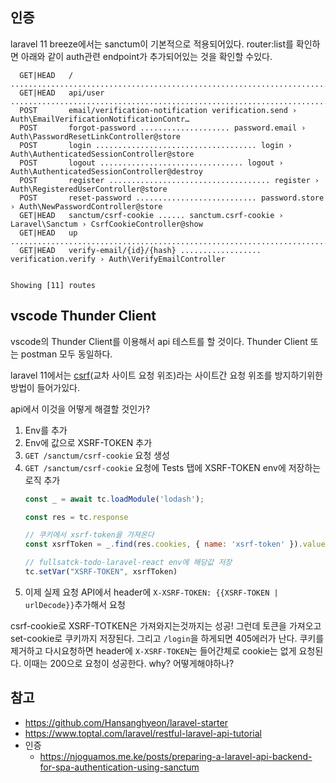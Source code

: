 ## 인증

laravel 11 breeze에서는 sanctum이 기본적으로 적용되어있다.
router:list를 확인하면 아래와 같이 auth관련 endpoint가 추가되어있는 것을 확인할 수있다.

```
  GET|HEAD   / .......................................................................................... 
  GET|HEAD   api/user ................................................................................... 
  POST       email/verification-notification verification.send › Auth\EmailVerificationNotificationContr…
  POST       forgot-password .................... password.email › Auth\PasswordResetLinkController@store
  POST       login .................................... login › Auth\AuthenticatedSessionController@store
  POST       logout ................................ logout › Auth\AuthenticatedSessionController@destroy
  POST       register .................................... register › Auth\RegisteredUserController@store
  POST       reset-password ........................... password.store › Auth\NewPasswordController@store
  GET|HEAD   sanctum/csrf-cookie ...... sanctum.csrf-cookie › Laravel\Sanctum › CsrfCookieController@show
  GET|HEAD   up ......................................................................................... 
  GET|HEAD   verify-email/{id}/{hash} .................. verification.verify › Auth\VerifyEmailController

                                                                                      Showing [11] routes
```

## vscode Thunder Client

vscode의 Thunder Client를 이용해서 api 테스트를 할 것이다. Thunder Client 또는 postman 모두 동일하다.

laravel 11에서는 [csrf](https://laravel.com/docs/11.x/csrf)(교차 사이트 요청 위조)라는 사이트간 요청 위조를 방지하기위한 방법이 들어가있다.

api에서 이것을 어떻게 해결할 것인가?

1. Env를 추가
2. Env에 값으로 XSRF-TOKEN 추가
3. `GET /sanctum/csrf-cookie` 요청 생성
4. `GET /sanctum/csrf-cookie` 요청에 Tests 탭에 XSRF-TOKEN env에 저장하는 로직 추가
    ```js
    const _ = await tc.loadModule('lodash');

    const res = tc.response

    // 쿠키에서 xsrf-token을 가져온다
    const xsrfToken = _.find(res.cookies, { name: 'xsrf-token' }).value;

    // fullsatck-todo-laravel-react env에 해당값 저장
    tc.setVar("XSRF-TOKEN", xsrfToken)
    ```
5. 이제 실제 요청 API에서 header에 `X-XSRF-TOKEN: {{XSRF-TOKEN | urlDecode}}`추가해서 요청

csrf-cookie로 XSRF-TOTKEN은 가져와지는것까지는 성공!
그런데 토큰을 가져오고 set-cookie로 쿠키까지 저장된다. 그리고 `/login`을 하게되면 405에러가 난다.
쿠키를제거하고 다시요청하면 header에 `X-XSRF-TOKEN`는 들어간체로 cookie는 없게 요청된다. 이때는 200으로 요청이 성공한다. why? 어떻게해야하나?

## 참고

- https://github.com/Hansanghyeon/laravel-starter
- https://www.toptal.com/laravel/restful-laravel-api-tutorial
- 인증
  - https://njoguamos.me.ke/posts/preparing-a-laravel-api-backend-for-spa-authentication-using-sanctum
